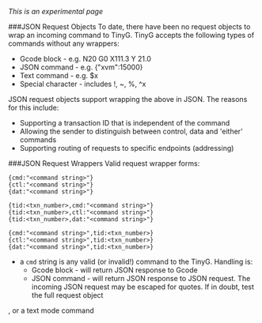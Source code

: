_This is an experimental page_

###JSON Request Objects
To date, there have been no request objects to wrap an incoming command to TinyG. TinyG accepts the following types of commands without any wrappers:

- Gcode block - e.g. N20 G0 X111.3 Y 21.0
- JSON command - e.g. {"xvm":15000} 
- Text command - e.g. $x
- Special character - includes !, ~, %, ^x

JSON request objects support wrapping the above in JSON. The reasons for this include:

- Supporting a transaction ID that is independent of the command
- Allowing the sender to distinguish between control, data and 'either' commands
- Supporting routing of requests to specific endpoints (addressing)

###JSON Request Wrappers
Valid request wrapper forms:

    {cmd:"<command string>"}
    {ctl:"<command string>"}
    {dat:"<command string>"}

    {tid:<txn_number>,cmd:"<command string>"}
    {tid:<txn_number>,ctl:"<command string>"}
    {tid:<txn_number>,dat:"<command string>"}

    {cmd:"<command string>",tid:<txn_number>}
    {ctl:"<command string>",tid:<txn_number>}
    {dat:"<command string>",tid:<txn_number>}


- a `cmd` string is any valid (or invalid!) command to the TinyG. Handling is:
  - Gcode block - will return JSON response to Gcode
  - JSON command - will return JSON response to JSON request. The incoming JSON request may be escaped for quotes. If in doubt, test the full request object 

, or a text mode command
